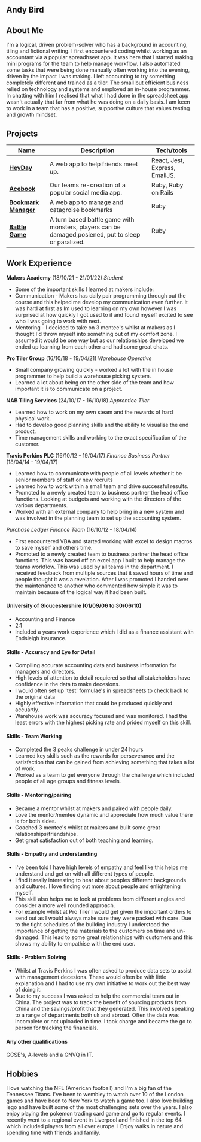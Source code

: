 ## Andy Bird

## About Me

I'm a logical, driven problem-solver who has a background in accounting, tiling and fictional writing. I first encountered coding whilst working as an accountant via a popular spreadhseet app. It was here that I started making mini programs for the team to help manage workflow. I also automated some tasks that were being done manually often working into the evening, driven by the impact I was making. 
I left accounting to try something completely different and trained as a tiler. The small but efficient business relied on technology and systems and employed an in-house programmer. In chatting with him I realised that what I had done in the spreadsheet app wasn't actually that far from what he was doing on a daily basis.
I am keen to work in a team that has a positive, supportive culture that values testing and growth mindset.

## Projects

| Name | Description | Tech/tools |
| ---------------------------- | ----------------- | ----------------- |
| **[HeyDay](https://github.com/Andybird88/heyday)** | A web app to help friends meet up. | React, Jest, Express, EmailJS. |
| **[Acebook](https://github.com/Andybird88/acebook-blue-magpies)** | Our teams re-creation of a popular social media app. | Ruby, Ruby on Rails |
|  **[Bookmark Manager](https://github.com/Andybird88/BookmarkManagerApp)**  | A web app to manage and catagroise bookmarks | Ruby |
|  **[Battle Game](https://github.com/Andybird88/Battle-Game)** | A turn based battle game with monsters, players can be damaged,posiened, put to sleep or paralized.| Ruby |

## Work Experience

**Makers Academy** (18/10/21 - 21/01/22)
_Student_

- Some of the important skills I learned at makers include:
- Communication - Makers has daily pair programming through out the course and this helped me develop my communication even further. It was hard at first as Im used to learning on my own however I was surprised at how quickly I got used to it and found myself excited to see who I was going to work with next. 
- Mentoring - I decided to take on 3 mentee's whilst at makers as I thought I'd throw myself into something out of my comfort zone. I assumed it would be one way but as our relationships developed we ended up learning from each other and had some great chats.

**Pro Tiler Group** (16/10/18 - 19/04/21) 
_Warehouse Operative_

- Small company growing quickly - worked a lot with the in house programmer to help build a warehouse picking system.
- Learned a lot about being on the other side of the team and how important it is to communicate on a project.

**NAB Tiling Services** (24/10/17 - 16/10/18) 
_Apprentice Tiler_

- Learned how to work on my own steam and the rewards of hard physical work.
- Had to develop good planning skills and the ability to visualise the end product.
- Time management skills and working to the exact specification of the customer.

**Travis Perkins PLC** (16/10/12 - 19/04/17) 
_Finance Business Partner_ (18/04/14 - 19/04/17)

- Learned how to communicate with people of all levels whether it be senior members of staff or new recruits
- Learned how to work within a small team and drive successful results.
- Promoted to a newly created team to business partner the head office functions. Looking at budgets and working with the directors of the various departments.
- Worked with an external company to help bring in a new system and was involved in the planning team to set up the accounting system.

_Purchase Ledger Finance Team_ (16/10/12 - 18/04/14)
- First encountered VBA and started working with excel to design macros to save myself and others time.
- Promoted to a newly created team to business partner the head office functions. This was based off an excel app I built to help manage the teams workflow. This was used by all teams in the department. I received feedback from multiple sources that it saved hours of time and people thought it was a revelation. After I was promoted I handed over the maintenance to another who commented how simple it was to maintain because of the logical way it had been built.

#### University of Gloucestershire (01/09/06 to 30/06/10)

- Accounting and Finance
- 2:1
- Included a years work experience which I did as a finance assistant with Endsleigh insurance.


#### Skills - Accuracy and Eye for Detail
- Compiling accurate accounting data and business information for managers and directors.
- High levels of attention to detail requiered so that all stakeholders have confidence in the data to make decesions.
- I would often set up 'test' formulae's in spreadsheets to check back to the original data
- Highly effective information that could be produced quickly and accuartly.
- Warehouse work was accuracy focused and was monitored. I had the least errors with the highest picking rate and prided myself on this skill.
#### Skills - Team Working
- Completed the 3 peaks challenge in under 24 hours
- Learned key skills such as the rewards for perseverance and the satisfaction that can be gained from achieving something that takes a lot of work.
- Worked as a team to get everyone through the challenge which included people of all age groups and fitness levels.

#### Skills - Mentoring/pairing
- Became a mentor whilst at makers and paired with people daily.
- Love the mentor/mentee dynamic and appreciate how much value there is for both sides.
- Coached 3 mentee's whilst at makers and built some great relationships/friendships.
- Get great satisfaction out of both teaching and learning.
#### Skills - Empathy and understanding 
- I've been told I have high levels of empathy and feel like this helps me understand and get on with all different types of people.
- I find it really interesting to hear about peoples different backgrounds and cultures. I love finding out more about people and enlightening myself.
- This skill also helps me to look at problems from different angles and consider a more well rounded approach.
- For example whilst at Pro Tiler I would get given the important orders to send out as I would always make sure they were packed with care. Due to the tight schedules of the building industry I understood the importance of getting the materials to the customers on time and un-damaged. This lead to some great relationships with customers and this shows my ability to empathise with the end user.
#### Skills - Problem Solving
- Whilst at Travis Perkins I was often asked to produce data sets to assist with management decesions. These would often be with little explanation and I had to use my own initiative to work out the best way of doing it.
- Due to my success I was asked to help the commercial team out in China. The project was to track the benefit of sourcing products from China and the savings/profit that they generated. This involved speaking to a range of departments both uk and abroad. Often the data was incomplete or not uploaded in time. I took charge and became the go to person for tracking the financials. 

#### Any other qualifications

GCSE's, A-levels and a GNVQ in IT.

## Hobbies

I love watching the NFL (American football) and I'm a big fan of the Tennessee Titans.
I've been to wembley to watch over 10 of the London games and have been to New York to watch a game too.
I also love building lego and have built some of the most challenging sets over the years. I also enjoy playing the pokemon trading card game
and go to regular events. I recently went to a regional event in Liverpool and finished in the top 64 which included players from all over europe. I Enjoy walks in nature and spending time with friends and family. 
